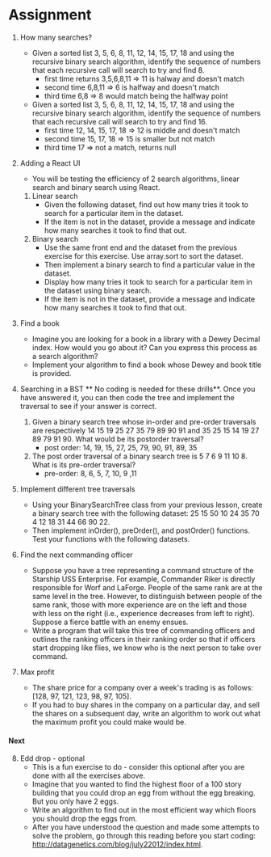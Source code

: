 # Assignment 

1. How many searches?
    - Given a sorted list 3, 5, 6, 8, 11, 12, 14, 15, 17, 18 and using the recursive binary search algorithm, identify the sequence of numbers that each recursive call will search to try and find 8.
        - first time returns 3,5,6,8,11 => 11 is halway and doesn't match
        - second time 6,8,11 => 6 is halfway and doesn't match
        - third time 6,8 => 8 would match being the halfway point
    - Given a sorted list 3, 5, 6, 8, 11, 12, 14, 15, 17, 18 and using the recursive binary search algorithm, identify the sequence of numbers that each recursive call will search to try and find 16.
        - first time 12, 14, 15, 17, 18 => 12 is middle and doesn't match
        - second time 15, 17, 18 => 15 is smaller but not match
        - third time 17 => not a match, returns null
2. Adding a React UI
    - You will be testing the efficiency of 2 search algorithms, linear search and binary search using React.
    1. Linear search
        - Given the following dataset, find out how many tries it took to search for a particular item in the dataset. 
        - If the item is not in the dataset, provide a message and indicate how many searches it took to find that out.
    2. Binary search
        - Use the same front end and the dataset from the previous exercise for this exercise. Use array.sort to sort the dataset. 
        - Then implement a binary search to find a particular value in the dataset. 
        - Display how many tries it took to search for a particular item in the dataset using binary search. 
        - If the item is not in the dataset, provide a message and indicate how many searches it took to find that out.
3. Find a book
    - Imagine you are looking for a book in a library with a Dewey Decimal index. How would you go about it? Can you express this process as a search algorithm? 
    - Implement your algorithm to find a book whose Dewey and book title is provided.
4. Searching in a BST
    ** No coding is needed for these drills**. Once you have answered it, you can then code the tree and implement the traversal to see if your answer is correct.

    1. Given a binary search tree whose in-order and pre-order traversals are respectively 14 15 19 25 27 35 79 89 90 91 and 35 25 15 14 19 27 89 79 91 90. What would be its postorder traversal?
        - post order: 14, 19, 15, 27, 25, 79, 90, 91, 89, 35
    2. The post order traversal of a binary search tree is 5 7 6 9 11 10 8. What is its pre-order traversal?
        - pre-order: 8, 6, 5, 7, 10, 9 ,11
5. Implement different tree traversals
    - Using your BinarySearchTree class from your previous lesson, create a binary search tree with the following dataset: 25 15 50 10 24 35 70 4 12 18 31 44 66 90 22. 
    - Then implement inOrder(), preOrder(), and postOrder() functions. Test your functions with the following datasets.
6. Find the next commanding officer
    - Suppose you have a tree representing a command structure of the Starship USS Enterprise. For example, Commander Riker is directly responsible for Worf and LaForge. People of the same rank are at the same level in the tree. However, to distinguish between people of the same rank, those with more experience are on the left and those with less on the right (i.e., experience decreases from left to right). Suppose a fierce battle with an enemy ensues. 
    - Write a program that will take this tree of commanding officers and outlines the ranking officers in their ranking order so that if officers start dropping like flies, we know who is the next person to take over command.
7. Max profit
    - The share price for a company over a week's trading is as follows: [128, 97, 121, 123, 98, 97, 105]. 
    - If you had to buy shares in the company on a particular day, and sell the shares on a subsequent day, write an algorithm to work out what the maximum profit you could make would be.

#### Next
8. Edd drop - optional
    - This is a fun exercise to do - consider this optional after you are done with all the exercises above. 
    - Imagine that you wanted to find the highest floor of a 100 story building that you could drop an egg from without the egg breaking. But you only have 2 eggs. 
    - Write an algorithm to find out in the most efficient way which floors you should drop the eggs from. 
    - After you have understood the question and made some attempts to solve the problem, go through this reading before you start coding: http://datagenetics.com/blog/july22012/index.html.